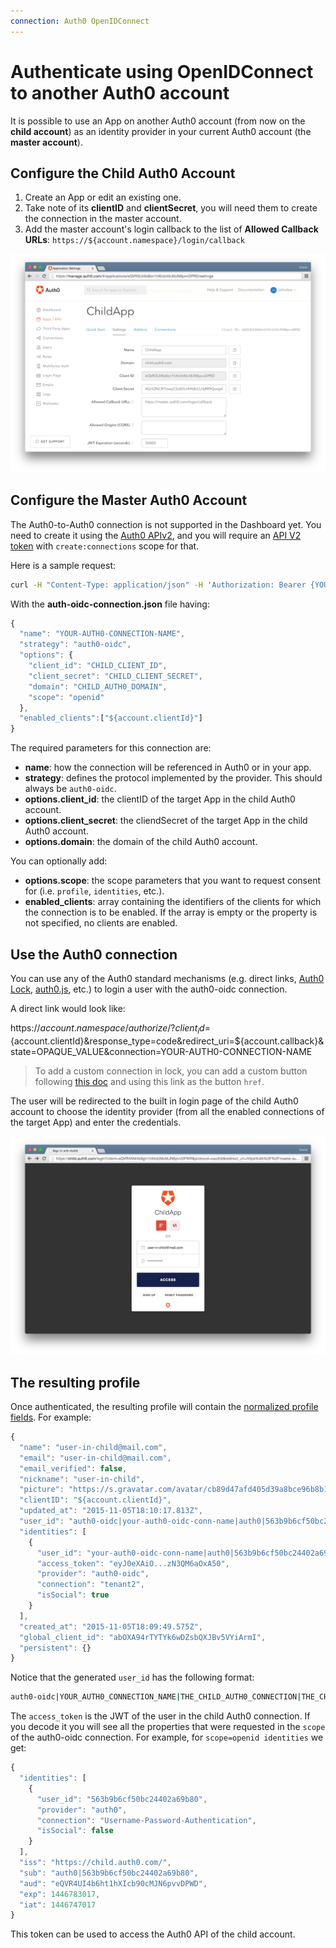 ```yaml
---
connection: Auth0 OpenIDConnect
---
```


# Authenticate using OpenIDConnect to another Auth0 account

It is possible to use an App on another Auth0 account (from now on the **child account**) as an identity provider in your current Auth0 account (the **master account**).

## Configure the Child Auth0 Account

1. Create an App or edit an existing one.
2. Take note of its **clientID** and **clientSecret**, you will need them to create the connection in the master account.
3. Add the master account's login callback to the list of **Allowed Callback URLs**: `https://${account.namespace}/login/callback`

![](/media/articles/connections/social/auth0-oidc/child-app.png)

## Configure the Master Auth0 Account

The Auth0-to-Auth0 connection is not supported in the Dashboard yet. You need to create it using the [Auth0 APIv2](/api/v2#!/Connections/post_connections), and you will require an [API V2 token](/api/v2/tokens) with `create:connections` scope for that.

Here is a sample request:

```sh
curl -H "Content-Type: application/json" -H 'Authorization: Bearer {YOUR_API_V2_TOKEN}' -d @auth0-oidc-connection.json https://${account.namespace}/api/v2/connections
```

With the **auth-oidc-connection.json** file having:

```js
{
  "name": "YOUR-AUTH0-CONNECTION-NAME",
  "strategy": "auth0-oidc",
  "options": {
    "client_id": "CHILD_CLIENT_ID",
    "client_secret": "CHILD_CLIENT_SECRET",
    "domain": "CHILD_AUTH0_DOMAIN",
    "scope": "openid"
  },
  "enabled_clients":["${account.clientId}"]
}
```

The required parameters for this connection are:

* **name**: how the connection will be referenced in Auth0 or in your app.
* **strategy**: defines the protocol implemented by the provider. This should always be `auth0-oidc`.
* **options.client_id**: the clientID of the target App in the child Auth0 account.
* **options.client_secret**: the cliendSecret of the target App in the child Auth0 account.
* **options.domain**: the domain of the child Auth0 account.

You can optionally add:

* **options.scope**: the scope parameters that you want to request consent for (i.e. `profile`, `identities`, etc.).
* **enabled_clients**: array containing the identifiers of the clients for which the connection is to be enabled. If the array is empty or the property is not specified, no clients are enabled.

## Use the Auth0 connection

You can use any of the Auth0 standard mechanisms (e.g. direct links, [Auth0 Lock](/lock), [auth0.js](/auth0js), etc.) to login a user with the auth0-oidc connection.

A direct link would look like:

  https://${account.namespace}/authorize/?client_id=${account.clientId}&response_type=code&redirect_uri=${account.callback}&state=OPAQUE_VALUE&connection=YOUR-AUTH0-CONNECTION-NAME

> To add a custom connection in lock, you can add a custom button following [this doc](https://auth0.com/docs/libraries/lock/ui-customization#adding-a-new-ui-element-using-javascript) and using this link as the button `href`.

The user will be redirected to the built in login page of the child Auth0 account to choose the identity provider (from all the enabled connections of the target App) and enter the credentials. 

![](/media/articles/connections/social/auth0-oidc/login-page.png)

## The resulting profile

Once authenticated, the resulting profile will contain the [normalized profile fields](/user-profile/normalized). For example:

```js
{
  "name": "user-in-child@mail.com",
  "email": "user-in-child@mail.com",
  "email_verified": false,
  "nickname": "user-in-child",
  "picture": "https://s.gravatar.com/avatar/cb89d47afd405d39a8bce96b8b17bcbc?s=480&r=pg&d=https%3A%2F%2Fcdn.auth0.com%2Favatars%2Fus.png",
  "clientID": "${account.clientId}",
  "updated_at": "2015-11-05T18:10:17.813Z",
  "user_id": "auth0-oidc|your-auth0-oidc-conn-name|auth0|563b9b6cf50bc24402a69b80",
  "identities": [
    {
      "user_id": "your-auth0-oidc-conn-name|auth0|563b9b6cf50bc24402a69b80",
      "access_token": "eyJ0eXAiO...zN3QM6aOxA50",
      "provider": "auth0-oidc",
      "connection": "tenant2",
      "isSocial": true
    }
  ],
  "created_at": "2015-11-05T18:09:49.575Z",
  "global_client_id": "abOXA94rTYTYk6wDZsbQXJBv5VYiArmI",
  "persistent": {}
}
```

Notice that the generated `user_id` has the following format: 

```sh
auth0-oidc|YOUR_AUTH0_CONNECTION_NAME|THE_CHILD_AUTH0_CONNECTION|THE_CHILD_USER_ID
```

The `access_token` is the JWT of the user in the child Auth0 connection. If you decode it you will see all the properties that were requested in the `scope` of the auth0-oidc connection. For example, for `scope=openid identities` we get:

```js
{
  "identities": [
    {
      "user_id": "563b9b6cf50bc24402a69b80",
      "provider": "auth0",
      "connection": "Username-Password-Authentication",
      "isSocial": false
    }
  ],
  "iss": "https://child.auth0.com/",
  "sub": "auth0|563b9b6cf50bc24402a69b80",
  "aud": "eQVR4UI4b6ht1hXIcb90cMJN6pvvDPWD",
  "exp": 1446783017,
  "iat": 1446747017
}
```

This token can be used to access the Auth0 API of the child account.